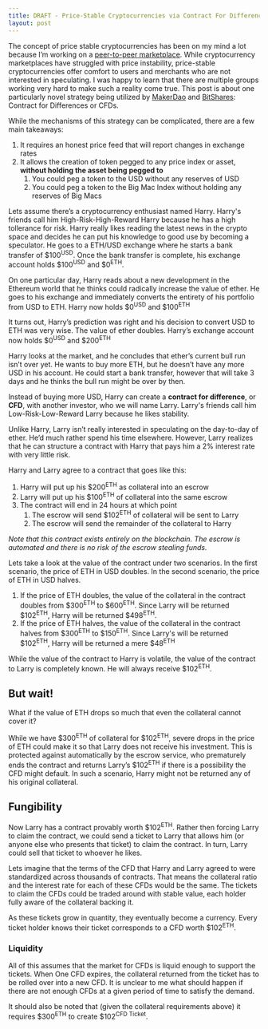 ```yaml
---
title: DRAFT - Price-Stable Cryptocurrencies via Contract For Differences
layout: post
---
```


The concept of price stable cryptocurrencies has been on my mind a lot because I’m working on a [peer-to-peer marketplace](http://safemarket.github.io). While  cryptocurrency marketplaces have struggled with price instability, price-stable cryptocurrencies offer comfort to users and merchants who are not interested in speculating. I was happy to learn that there are multiple groups working very hard to make such a reality come true. This post is about one particularly novel strategy being utilized by [MakerDao](http://makerdao.com/) and [BitShares](https://bitshares.org/): Contract for Differences or CFDs. 

While the mechanisms of this strategy can be complicated, there are a few main takeaways:

1. It requires an honest price feed that will report changes in exchange rates
2. It allows the creation of token pegged to any price index or asset, **without holding the asset being pegged to**
	1. You could peg a token to the USD without any reserves of USD
	2. You could peg a token to the Big Mac Index without holding any reserves of Big Macs

Lets assume there’s a cryptocurrency enthusiast named Harry. Harry's friends call him High-Risk-High-Reward Harry because he has a high tollerance for risk. Harry really likes reading the latest news in the crypto space and decides he can put his knowledge to good use by becoming a speculator. He goes to a ETH/USD exchange where he starts a bank transfer of $100<sup>USD</sup>. Once the bank transfer is complete, his exchange account holds $100<sup>USD</sup> and $0<sup>ETH</sup>.

On one particular day, Harry reads about a new development in the Ethereum world that he thinks could radically increase the value of ether. He goes to his exchange and immediately converts the entirety of his portfolio from USD to ETH. Harry now holds $0<sup>USD</sup> and $100<sup>ETH</sup>

It turns out, Harry’s prediction was right and his decision to convert USD to ETH was very wise. The value of ether doubles. Harry’s exchange account now holds $0<sup>USD</sup> and $200<sup>ETH</sup>

Harry looks at the market, and he concludes that ether’s current bull run isn’t over yet. He wants to buy more ETH, but he doesn’t have any more USD in his account. He could start a bank transfer, however that will take 3 days and he thinks the bull run might be over by then.

Instead of buying more USD, Harry can create a **contract for difference**, or **CFD**, with another investor,  who we will name Larry. Larry's friends call him Low-Risk-Low-Reward Larry because he likes stability.

Unlike Harry, Larry isn’t really interested in speculating on the day-to-day of ether. He’d much rather spend his time elsewhere. However, Larry realizes that he can structure a contract with Harry that pays him a 2% interest rate with very little risk.

Harry and Larry agree to a contract that goes like this:

1. Harry will put up his $200<sup>ETH</sup> as collateral into an escrow
2. Larry will put up his $100<sup>ETH</sup> of collateral into the same escrow
3. The contract will end in 24 hours at which point
	1. The escrow will send $102<sup>ETH</sup> of collateral will be sent to Larry
	2. The escrow will send the remainder of the collateral to Harry

*Note that this contract exists entirely on the blockchain. The escrow is automated and there is no risk of the escrow stealing funds.*

Lets take a look at the value of the contract under two scenarios. In the first scenario, the price of ETH in USD doubles. In the second scenario, the price of ETH in USD halves.

1. If the price of ETH doubles, the value of the collateral in the contract doubles from $300<sup>ETH</sup> to $600<sup>ETH</sup>. Since Larry will be returned $102<sup>ETH</sup>, Harry will be returned $498<sup>ETH</sup>.
2. If the price of ETH halves, the value of the collateral in the contract halves from $300<sup>ETH</sup> to $150<sup>ETH</sup>. Since Larry's will be returned $102<sup>ETH</sup>, Harry will be returned a mere $48<sup>ETH</sup>

While the value of the contract to Harry is volatile, the value of the contract to Larry is completely known. He will always receive $102<sup>ETH</sup>.

## But wait!

What if the value of ETH drops so much that even the collateral cannot cover it?

While we have $300<sup>ETH</sup> of collateral for $102<sup>ETH</sup>, severe drops in the price of ETH could make it so that Larry does not receive his investment. This is protected against automatically by the escrow service, who prematurely ends the contract and returns Larry’s $102<sup>ETH</sup> if there is a possibility the CFD might default. In such a scenario, Harry might not be returned any of his original collateral.

## Fungibility

Now Larry has a contract provably worth $102<sup>ETH</sup>. Rather then forcing Larry to claim the contract, we could send a ticket to Larry that allows him (or anyone else who presents that ticket) to claim the contract. In turn, Larry could sell that ticket to whoever he likes.

Lets imagine that the terms of the CFD that Harry and Larry agreed to were standardized across thousands of contracts. That means the collateral ratio and the interest rate for each of these CFDs would be the same. The tickets to claim the CFDs could be traded around with stable value, each holder fully aware of the collateral backing it.

As these tickets grow in quantity, they eventually become a currency. Every ticket holder knows their ticket corresponds to a CFD worth $102<sup>ETH</sup>.

### Liquidity

All of this assumes that the market for CFDs is liquid enough to support the tickets. When One CFD expires, the collateral returned from the ticket has to be rolled over into a new CFD. It is unclear to me what should happen if there are not enough CFDs at a given period of time to satisfy the demand.

It should also be noted that (given the collateral requirements above) it requires $300<sup>ETH</sup> to create $102<sup>CFD Ticket</sup>.